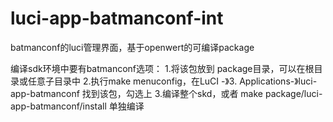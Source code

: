 luci-app-batmanconf-int
===========

batmanconf的luci管理界面，基于openwert的可编译package

编译sdk环境中要有batmanconf选项：
1.将该包放到 package目录，可以在根目录或任意子目录中
2.执行make menuconfig，在LuCI -》3. Applications-》luci-app-batmanconf 找到该包，勾选上
3.编译整个skd，或者 make package/luci-app-batmanconf/install 单独编译

